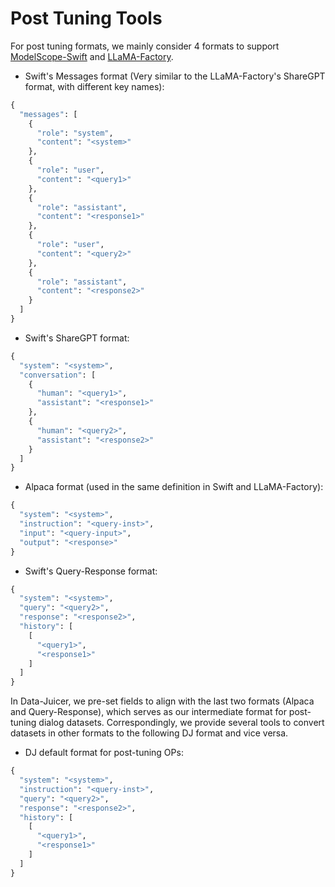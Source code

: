# Post Tuning Tools

For post tuning formats, we mainly consider 4 formats to support [ModelScope-Swift](https://github.com/modelscope/ms-swift/blob/main/docs/source_en/Customization/Custom-dataset.md) and [LLaMA-Factory](https://github.com/hiyouga/LLaMA-Factory/blob/main/data/README.md).

- Swift's Messages format (Very similar to the LLaMA-Factory's ShareGPT format, with different key names):

```python
{
  "messages": [
    {
      "role": "system",
      "content": "<system>"
    },
    {
      "role": "user",
      "content": "<query1>"
    },
    {
      "role": "assistant",
      "content": "<response1>"
    },
    {
      "role": "user",
      "content": "<query2>"
    },
    {
      "role": "assistant",
      "content": "<response2>"
    }
  ]
}
```

- Swift's ShareGPT format:

```python
{
  "system": "<system>",
  "conversation": [
    {
      "human": "<query1>",
      "assistant": "<response1>"
    },
    {
      "human": "<query2>",
      "assistant": "<response2>"
    }
  ]
}
```

- Alpaca format (used in the same definition in Swift and LLaMA-Factory):

```python
{
  "system": "<system>",
  "instruction": "<query-inst>",
  "input": "<query-input>",
  "output": "<response>"
}
```

- Swift's Query-Response format:

```python
{
  "system": "<system>",
  "query": "<query2>",
  "response": "<response2>",
  "history": [
    [
      "<query1>",
      "<response1>"
    ]
  ]
}
```

In Data-Juicer, we pre-set fields to align with the last two formats (Alpaca and Query-Response), which serves as our intermediate format for post-tuning dialog datasets. Correspondingly, we provide several tools to convert datasets in other formats to the following DJ format and vice versa.

- DJ default format for post-tuning OPs:

```python
{
  "system": "<system>",
  "instruction": "<query-inst>",
  "query": "<query2>",
  "response": "<response2>",
  "history": [
    [
      "<query1>",
      "<response1>"
    ]
  ]
}
```
